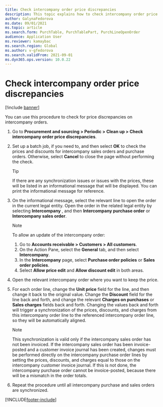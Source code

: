 ```yaml
---
title: Check intercompany order price discrepancies
description: This topic explains how to check intercompany order price discrepancies
author: GalynaFedorova
ms.date: 09/01/2021
ms.topic: article
ms.search.form: PurchTable, PurchTablePart, PurchLineOpenOrder
audience: Application User
ms.reviewer: kamaybac
ms.search.region: Global
ms.author: v-gfedorova
ms.search.validFrom: 2021-09-01
ms.dyn365.ops.version: 10.0.22
---
```


# Check intercompany order price discrepancies

[!include [banner](../../includes/banner.md)]

You can use this procedure to check for price discrepancies on intercompany orders.

1. Go to  **Procurement and sourcing \>  Periodic  \> Clean up \> Check intercompany order price discrepancies**.
1. Set up a batch job, if you need to, and then select  **OK**  to check the prices and discounts for intercompany sales orders and purchase orders. Otherwise, select  **Cancel**  to close the page without performing the check.

    > [!TIP]
    > If there are any synchronization issues or issues with the prices, these will be listed in an informational message that will be displayed. You can print the informational message for reference.

1. On the informational message, select the relevant line to open the order in the current legal entity. Open the order in the related legal entity by selecting  **Intercompany** , and then  **Intercompany purchase order**  or  **Intercompany sales order**.

    > [!NOTE]
    > To allow an update of the intercompany order:
    >  1. Go to **Accounts receivable \> Customers \> All customers**. 
    >  1. On the Action Pane, select the  **General**  tab, and then select  **Intercompany**.
    >  1. In the  **Intercompany**  page, select  **Purchase order policies**  or  **Sales order policies**. 
    >  1. Select  **Allow price edit**  and  **Allow discount edit**  in both areas.
    
1. Open the relevant intercompany order where you want to keep the price.
1. For each order line, change the  **Unit price**  field for the line, and then change it back to the original value. Change the  **Discount**  field for the line back and forth, and change the relevant  **Charges on purchases**  or  **Sales charges**  fields back and forth. Changing the values back and forth will trigger a synchronization of the prices, discounts, and charges from this intercompany order line to the referenced intercompany order line, so they will be automatically aligned.

    > [!NOTE]
    > This synchronization is valid only if the intercompany sales order has not been invoiced. If the intercompany sales order has been invoice-posted and a customer invoice journal has been created, changes must be performed directly on the intercompany purchase order lines by setting the prices, discounts, and charges equal to those on the intercompany customer invoice journal. If this is not done, the intercompany purchase order cannot be invoice-posted, because there will be a mismatch in the order totals.

1. Repeat the procedure until all intercompany purchase and sales orders are synchronized.

[!INCLUDE[footer-include](../../includes/footer-banner.md)]
